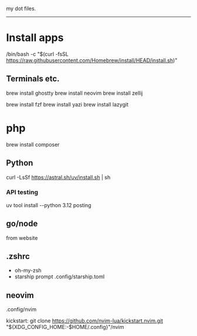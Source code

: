 my dot files.

---
# Install apps
/bin/bash -c "$(curl -fsSL https://raw.githubusercontent.com/Homebrew/install/HEAD/install.sh)"

## Terminals etc.
brew install ghostty
brew install neovim
brew install zellij

brew install fzf
brew install yazi
brew install lazygit

# php
brew install composer

## Python
curl -LsSf https://astral.sh/uv/install.sh | sh

### API testing
uv tool install --python 3.12 posting

## go/node
from website

## .zshrc
- oh-my-zsh
- starship prompt
.config/starship.toml

## neovim
.config/nvim

kickstart:
git clone https://github.com/nvim-lua/kickstart.nvim.git "${XDG_CONFIG_HOME:-$HOME/.config}"/nvim
